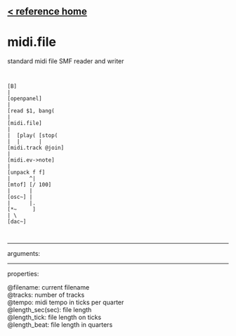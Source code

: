 [< reference home](ceammc_lib.html)
---

# midi.file


standard midi file SMF reader and writer

```


[B]
|
[openpanel]
|
[read $1, bang(
|
[midi.file]
|
|  [play( [stop(
|  |      |
[midi.track @join]
|
[midi.ev->note]
|
[unpack f f]
|      ^|
[mtof] [/ 100]
|      |
[osc~] |
|      |.
[*~     ]
| \
[dac~]

            
```

---
arguments:


---
properties:

@filename: current filename<br>
@tracks: number of
            tracks<br>
@tempo: midi tempo in ticks
            per quarter<br>
@length_sec(sec): 
            file length<br>
@length_tick: file length on
            ticks<br>
@length_beat: file length in
            quarters<br>

